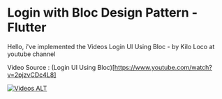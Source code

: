 # Login with Bloc Design Pattern - Flutter

Hello, i've implemented the Videos Login UI Using Bloc - by Kilo Loco at youtube channel

Video Source : (Login UI Using Bloc)[https://www.youtube.com/watch?v=2pjzvCDc4L8]

[![Videos ALT](https://img.youtube.com/vi/2pjzvCDc4L8/0.jpg)](https://www.youtube.com/watch?v=2pjzvCDc4L8)




